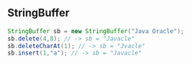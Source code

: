 ## StringBuffer

```java
StringBuffer sb = new StringBuffer("Java Oracle");
sb.delete(4,8); // -> sb = "Javacle"
sb.deleteCharAt(1); // -> sb = "Jvacle"
sb.insert(1,"a"); // -> sb = "Javacle"
```

